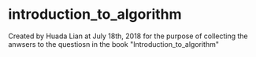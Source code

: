 # introduction_to_algorithm
Created by Huada Lian at July 18th, 2018 for the purpose of collecting the anwsers to the questiosn in the book "Introduction_to_algorithm"
